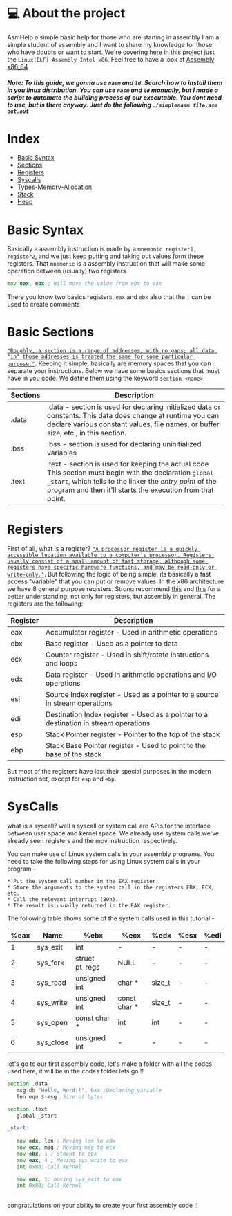 # 💻 About the project
AsmHelp a simple basic help for those who are starting in assembly 
I am a simple student of assembly and I want to share my knowledge for 
those who have doubts or want to start.
We're covering here in this project just the `Linux(ELF) Assembly Intel x86`.
Feel free to have a look at [Assembly x86_64](https://www.cs.uaf.edu/2017/fall/cs301/reference/x86_64.html)

##### Note: To this guide, we gonna use `nasm` and `ld`. Search how to install them in you linux distribution. You can use `nasm` and `ld` manually, but I made a script to automate the building process of our executable. You dont need to use, but is there anyway. Just do the following `./simplenasm file.asm out.out`

# Index
   - [Basic Syntax](#basic-syntax)
   - [Sections](#basic-sections)
   - [Registers](#registers)
   - [Syscalls](#syscalls)
   - [Types-Memory-Allocation](#types-memory-allocation)
   - [Stack](#stack)
   - [Heap](#heap)
 
# Basic Syntax
Basically a assembly instruction is made by a `mnemonic register1, register2`, and we just keep putting and taking out values form these registers.
That `mnemonic` is a assembly instruction that will make some operation between (usually) two registers.

```asm
mov eax, ebx ; Will move the value from ebx to eax
```

There you know two basics registers, `eax` and `ebx` also that the `;` can be used to create comments

# Basic Sections
[`"Roughly, a section is a range of addresses, with no gaps; all data "in" those addresses is treated the same for some particular purpose."`](https://ftp.gnu.org/old-gnu/Manuals/gas-2.9.1/html_chapter/as_4.html).
Keeping it simple, basically are memory spaces that you can separate your instructions. Below we have some basics sections that must have in you code.
We define them using the keyword `section <name>`.


| Sections | Description |
| --- | --- |
| .data | .data - section is used for declaring initialized data or constants. This data does change at runtime you can declare various constant values, file names, or buffer size, etc., in this section. |
| .bss | .bss  - section is used for declaring uninitialized variables |
| .text | .text - section is used for keeping the actual code This section must begin with the declaration `global _start`, which tells to the linker the *entry point* of the program and then it'll starts the execution from that point. |

# Registers
First of all, what is a register?  [`"A processor register is a quickly accessible location available to a computer's processor. Registers usually consist of a small amount of fast storage, although some registers have specific hardware functions, and may be read-only or write-only."`](https://en.wikipedia.org/wiki/Processor_register). But following the logic of being simple, its basically a fast access "variable" that you can put or remove values.
In the x86 architecture we have 8 general purpose registers. Strong recommend [this](http://www.cs.virginia.edu/~evans/cs216/guides/x86.html) and [this](https://en.wikibooks.org/wiki/X86_Assembly/X86_Architecture) for a better understanding, not only for registers, but assembly in general.
The registers are the following:

| Register | Description |
| --- | --- |
| eax | Accumulator register -  Used in arithmetic operations |
| ebx | Base register - Used as a pointer to data |
| ecx | Counter register - Used in shift/rotate instructions and loops |
| edx | Data register - Used in arithmetic operations and I/O operations |
| esi | Source Index register - Used as a pointer to a source in stream operations |
| edi | Destination Index register -  Used as a pointer to a destination in stream operations |
| esp | Stack Pointer register - Pointer to the top of the stack |
| ebp | Stack Base Pointer register - Used to point to the base of the stack |

But most of the registers have lost their special purposes in the modern instruction set, except for `esp` and `ebp`.

# SysCalls

what is a syscall? well a syscall or system call are APIs for the interface between user space and kernel space. We already use system calls.we've already seen registers and the mov instruction respectively.

You can make use of Linux system calls in your assembly programs. You need to take the following steps for using Linux system calls in your program - 

   
    * Put the system call number in the EAX register.
    * Store the arguments to the system call in the registers EBX, ECX, etc.
    * Call the relevant interrupt (80h).
    * The result is usually returned in the EAX register.

The following table shows some of the system calls used in this tutorial -


|  %eax 	|  Name 	|  %ebx 	|  %ecx 	|  %edx |   %esx  |  %edi   |
| --- | --- | --- | --- | --- | --- | --- |
| 1 | sys_exit  | int | - | - | - | - | 
| 2 | sys_fork  | struct pt_regs | NULL | - | - | - |
| 3 | sys_read  | unsigned int | char * | size_t | - | - |
| 4 | sys_write | unsigned int | const char * | size_t | - | - | 
| 5 | sys_open  | const char * | int | int	| - | - |
| 6 | sys_close | unsigned int | - | - | - |  - |

let's go to our first assembly code, let's make a folder with all the codes used here, it will be in the codes folder
lets go !! 

```asm
section .data
   msg db "Hello, Word!!", 0xa ;Declaring_variable 
   len equ $-msg ;Size of bytes 

section .text
   global _start

_start:
  
   mov edx, len ; Moving len to edx
   mov ecx, msg ; Moving msg to ecx
   mov ebx, 1 ; Stdout to ebx
   mov eax, 4 ; Moving sys_write to eax 
   int 0x80; Call Kernel

   mov eax, 1; moving sys_exit to eax
   int 0x80; Call Kernel
   
```
congratulations on your ability to create your first assembly code !!
